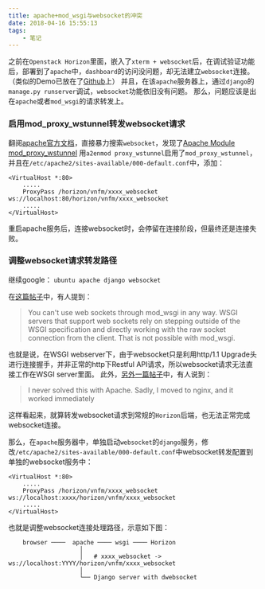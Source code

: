```yaml
---
title: apache+mod_wsgi与websocket的冲突
date: 2018-04-16 15:55:13
tags:
    - 笔记
---
```


之前在`Openstack Horizon`里面，嵌入了`xterm + websocket`后，在调试验证功能后，部署到了`apache`中，`dashboard`的访问没问题，却无法建立`websocket`连接。（类似的Demo已放在了[Github](https://github.com/peerless1230/xterm_django)上）
并且，在该`apache`服务器上，通过`django`的`manage.py runserver`调试，`websocket`功能依旧没有问题。
那么，问题应该是出在`apache`或者`mod_wsgi`的请求转发上。

<!-- more -->
### 启用mod_proxy_wstunnel转发websocket请求
翻阅[apache官方文档](https://stackoverflow.com/questions/45362673/websocket-connection-by-apache2-mod-wsgi-django)，直接暴力搜索`websocket`，发现了[Apache Module mod_proxy_wstunnel](https://httpd.apache.org/docs/2.4/mod/mod_proxy_wstunnel.html)
用`a2enmod proxy_wstunnel`启用了`mod_proxy_wstunnel`，并且在`/etc/apache2/sites-available/000-default.conf`中，添加：
```
<VirtualHost *:80>
    .....
    ProxyPass /horizon/vnfm/xxxx_websocket ws://localhost:80/horizon/vnfm/xxxx_websocket
    .....
</VirtualHost>
```
重启apache服务后，连接websocket时，会停留在连接阶段，但最终还是连接失败。

### 调整websocket请求转发路径
继续google： `ubuntu apache django websocket`

在[这篇帖子](https://stackoverflow.com/questions/45362673/websocket-connection-by-apache2-mod-wsgi-django)中，有人提到：
> You can't use web sockets through mod_wsgi in any way. WSGI servers that support web sockets rely on stepping outside of the WSGI specification and directly working with the raw socket connection from the client. That is not possible with mod_wsgi.

也就是说，在WSGI webserver下，由于websocket只是利用http/1.1 Upgrade头进行连接握手，并非正常的http下Restful API请求，所以websocket请求无法直接工作在WSGI server里面。
此外，[另外一篇帖子](https://stackoverflow.com/questions/45966908/django-websocket-is-closed-before-the-connection-is-established-with-wss)中，有人说到：
> I never solved this with Apache. Sadly, I moved to nginx, and it worked immediately

这样看起来，就算转发websocket请求到常规的`Horizon`后端，也无法正常完成websocket连接。

那么，在`apache`服务器中，单独启动`websocket`的`django`服务，修改`/etc/apache2/sites-available/000-default.conf`中websocket转发配置到单独的websocket服务中：
```
<VirtualHost *:80>
    .....
    ProxyPass /horizon/vnfm/xxxx_websocket ws://localhost:xxxx/horizon/vnfm/xxxx_websocket
    .....
</VirtualHost>
```
也就是调整websocket连接处理路径，示意如下图：
```
    browser ────  apache ──── wsgi ──── Horizon
                    │  
                    │   # xxxx_websocket -> ws://localhost:YYYY/horizon/vnfm/xxxx_websocket
                    │
                    └── Django server with dwebsocket 
```
